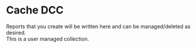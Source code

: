 Cache DCC
=========
Reports that you create will be written here and can be managed/deleted as desired.  
This is a user managed collection. 